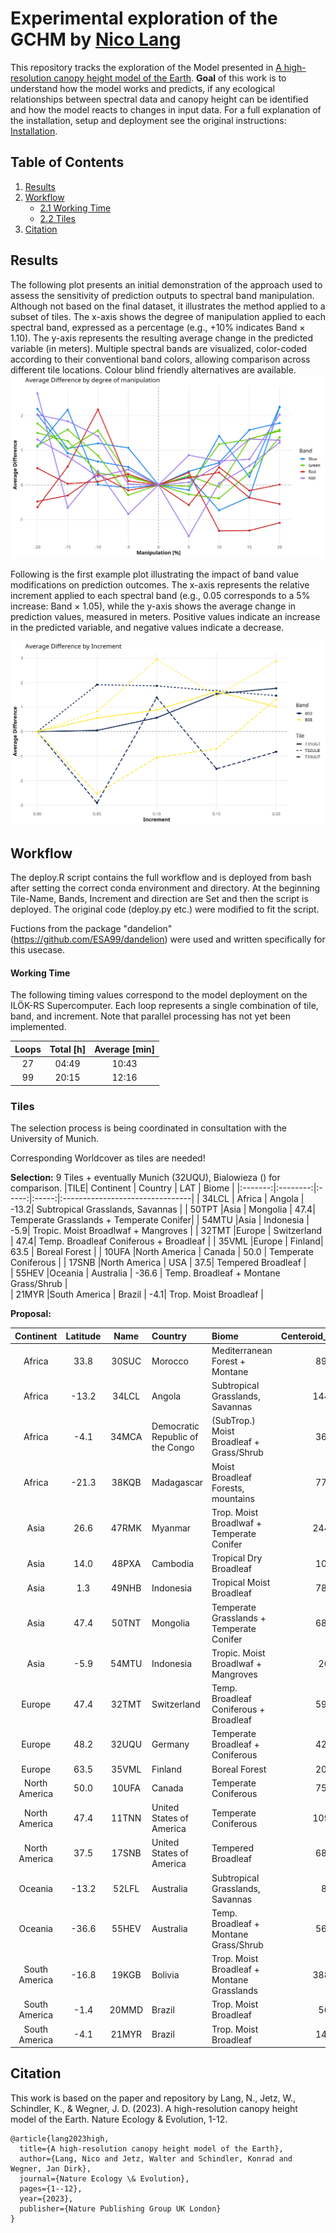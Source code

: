 # Experimental exploration of the GCHM by [Nico Lang](https://langnico.github.io/globalcanopyheight)

This repository tracks the exploration of the Model presented in [A high-resolution canopy height model of the Earth](https://arxiv.org/abs/2204.08322). **Goal** of this work is to understand how the model works and predicts, if any ecological relationships between spectral data and canopy height can be identified and how the model reacts to changes in input data.
For a full explanation of the installation, setup and deployment see the original instructions: [Installation](https://github.com/langnico/global-canopy-height-model#installation-and-credentials).


## Table of Contents
1. [Results](#results)
2. [Workflow](#workflow)
   - [2.1 Working Time](#working-time)
   - [2.2 Tiles](#tiles)
4. [Citation](https://github.com/ESA99/canopy_height#citation)

## Results
The following plot presents an initial demonstration of the approach used to assess the sensitivity of prediction outputs to spectral band manipulation. Although not based on the final dataset, it illustrates the method applied to a subset of tiles. The x-axis shows the degree of manipulation applied to each spectral band, expressed as a percentage (e.g., +10% indicates Band × 1.10). The y-axis represents the resulting average change in the predicted variable (in meters). Multiple spectral bands are visualized, color-coded according to their conventional band colors, allowing comparison across different tile locations. Colour blind friendly alternatives are available.
![Result plot](plots/2025-06-13_3T_B02+03+04+08_lineplot.png)


Following is the first example plot illustrating the impact of band value modifications on prediction outcomes. The x-axis represents the relative increment applied to each spectral band (e.g., 0.05 corresponds to a 5% increase: Band × 1.05), while the y-axis shows the average change in prediction values, measured in meters. Positive values indicate an increase in the predicted variable, and negative values indicate a decrease.

![Examplary result plot](plots/2025-06-03_3T_B03+08_lineplot.png)


## Workflow
The deploy.R script contains the full workflow and is deployed from bash after setting the correct conda environment and directory.
At the beginning Tile-Name, Bands, Increment and direction are Set and then the script is deployed. The original code (deploy.py etc.) were modified to fit the script.

Fuctions from the package "dandelion" (https://github.com/ESA99/dandelion) were used and written specifically for this usecase.

#### Working Time
The following timing values correspond to the model deployment on the ILÖK-RS Supercomputer. Each loop represents a single combination of tile, band, and increment. Note that parallel processing has not yet been implemented.

| Loops | Total [h] | Average [min] |
|:----------:|:----------:|:----------:|
| 27 | 04:49 | 10:43 |
| 99 | 20:15 | 12:16 |


### Tiles
The selection process is being coordinated in consultation with the University of Munich.

Corresponding Worldcover as tiles are needed!

**Selection:**
9 Tiles + eventually Munich (32UQU), Bialowieza () for comparison.
|TILE| Continent   | Country | LAT | Biome    | 
|:-------:|:--------:|:-----:|:-----:|:--------------------------------|
| 34LCL | Africa   | Angola |    -13.2| Subtropical Grasslands, Savannas   |
| 50TPT |Asia      | Mongolia |    47.4| Temperate Grasslands + Temperate Conifer| 
| 54MTU |Asia      | Indonesia |    -5.9| Tropic. Moist Broadlwaf + Mangroves  | 
| 32TMT |Europe    | Switzerland |   47.4| Temp. Broadleaf Coniferous + Broadleaf |
| 35VML |Europe        | Finland|    63.5 | Boreal Forest   | 
| 10UFA |North America | Canada |   50.0 | Temperate Coniferous  | 
| 17SNB |North America | USA |   37.5| Tempered Broadleaf   |    
| 55HEV |Oceania       | Australia |  -36.6 | Temp. Broadleaf + Montane Grass/Shrub |  
| 21MYR |South America | Brazil |   -4.1| Trop. Moist Broadleaf  | 

**Proposal:**

|Continent     | Latitude|Name  |Country                          | Biome | Centeroid_Elevation|Source | Selection |
|:-------------:|:--------:|:-----:|:--------------------------------|:------------|:-------------------:|:------:|:----:|
|Africa        |     33.8|30SUC |Morocco                          | Mediterranean Forest + Montane            |                894|MU     | (X) |
|Africa        |    -13.2|34LCL |Angola                           | Subtropical Grasslands, Savannas          |               1449|MU     | X |
|Africa        |     -4.1|34MCA |Democratic Republic of the Congo | (SubTrop.) Moist Broadleaf + Grass/Shrub  |                366|MS     | |
|Africa        |    -21.3|38KQB |Madagascar                       | Moist Broadleaf Forests, mountains        |                775|MU     | |
|Asia          |     26.6|47RMK |Myanmar                          | Trop. Moist Broadlwaf + Temperate Conifer |               2443|MU     | |
|Asia          |     14.0|48PXA |Cambodia                         | Tropical Dry Broadleaf                    |                109|MS     | |
|Asia          |      1.3|49NHB |Indonesia                        | Tropical Moist Broadleaf                  |                780|MU     | |
|Asia          |     47.4|50TNT |Mongolia                         | Temperate Grasslands + Temperate Conifer  |                687|MU     | 50TPT |
|Asia          |     -5.9|54MTU |Indonesia                        | Tropic. Moist Broadlwaf + Mangroves       |                 26|MS     | X |
|Europe        |     47.4|32TMT |Switzerland                      | Temp. Broadleaf Coniferous + Broadleaf    |                590|BOTH   | X |
|Europe        |     48.2|32UQU |Germany                          | Temperate Broadleaf + Coniferous          |                422|MU     | |
|Europe        |     63.5|35VML |Finland                          | Boreal Forest                             |                201|MS     | X |
|North America |     50.0|10UFA |Canada                           | Temperate Coniferous                      |                751|MS     | X |
|North America |     47.4|11TNN |United States of America         | Temperate Coniferous                      |               1092|MU     | |
|North America |     37.5|17SNB |United States of America         | Tempered Broadleaf                        |                682|BOTH   | X |
|Oceania       |    -13.2|52LFL |Australia                        | Subtropical Grasslands, Savannas          |                  8|MU     | |
|Oceania       |    -36.6|55HEV |Australia                        | Temp. Broadleaf + Montane Grass/Shrub     |                562|MS     | X |
|South America |    -16.8|19KGB |Bolivia                          | Trop. Moist Broadleaf + Montane Grasslands|               3888|MU     | |
|South America |     -1.4|20MMD |Brazil                           | Trop. Moist Broadleaf                     |                 56|MS     | |
|South America |     -4.1|21MYR |Brazil                           | Trop. Moist Broadleaf                     |                147|MU     | X |


## Citation

This work is based on the paper and repository by
Lang, N., Jetz, W., Schindler, K., & Wegner, J. D. (2023). A high-resolution canopy height model of the Earth. Nature Ecology & Evolution, 1-12.
```
@article{lang2023high,
  title={A high-resolution canopy height model of the Earth},
  author={Lang, Nico and Jetz, Walter and Schindler, Konrad and Wegner, Jan Dirk},
  journal={Nature Ecology \& Evolution},
  pages={1--12},
  year={2023},
  publisher={Nature Publishing Group UK London}
}
```

